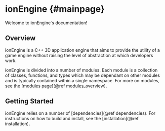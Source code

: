 
ionEngine                      {#mainpage}
=========

Welcome to ionEngine's documentation!

Overview
--------

ionEngine is a C++ 3D application engine that aims to provide the utility of a game engine without raising the level of abstraction at which developers work.

ionEngine is divided into a number of modules. Each module is a collection of classes, functions, and
types which may be dependant on other modules and is typically contained within a single namespace. For more
on modules, see the [modules page](@ref modules_overview).


Getting Started
---------------

ionEngine relies on a number of [dependencies](@ref dependencies).
For instructions on how to build and install, see the [installation](@ref installation).
